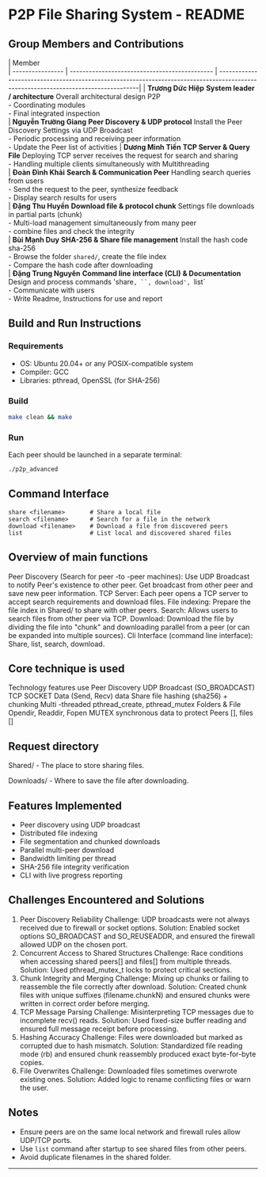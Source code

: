 # P2P File Sharing System - README

## Group Members and Contributions

| Member                                                                                                                       
| ----------------         | --------------------------------------------- | -----------------------------------------------------------------------------------------------------------------------------------|
| **Trương Dức Hiệp**      **System leader / architecture**                 Overall architectural design P2P <br>- Coordinating modules <br>- Final integrated inspection            
| **Nguyễn Trường Giang**  **Peer Discovery & UDP protocol**                Install the Peer Discovery Settings via UDP Broadcast <br>- Periodic processing and receiving peer information <br>- Update the Peer                                                                               list of activities
| **Dương Minh Tiến**      **TCP Server & Query File**                      Deploying TCP server receives the request for search and sharing <br>- Handling multiple clients simultaneously with Multithreading                 
| **Đoàn Đình Khải**       **Search & Communication Peer**                  Handling search queries from users <br>- Send the request to the peer, synthesize feedback <br>- Display search results for users   
| **Đặng Thu Huyền**       **Download file & protocol chunk**               Settings file downloads in partial parts (chunk) <br>- Multi-load management simultaneously from many peer <br>- combine files and                                                                                 check the integrity      
| **Bùi Mạnh Duy**         **SHA-256 & Share file management**              Install the hash code sha-256 <br>- Browse the folder `shared/`, create the file index <br>- Compare the hash code after downloading                         
| **Đặng Trung Nguyên**   **Command line interface (CLI) & Documentation** Design and process commands 'share`, ``, download', `list` <br>- Communicate with users <br>- Write Readme, Instructions for use and                                                                               report

## Build and Run Instructions

### Requirements

* OS: Ubuntu 20.04+ or any POSIX-compatible system
* Compiler: GCC
* Libraries: pthread, OpenSSL (for SHA-256)

### Build

```sh
make clean && make
```

### Run

Each peer should be launched in a separate terminal:

```sh
./p2p_advanced
```

## Command Interface

```
share <filename>       # Share a local file
search <filename>      # Search for a file in the network
download <filename>    # Download a file from discovered peers
list                   # List local and discovered shared files
```

## Overview of main functions
Peer Discovery (Search for peer -to -peer machines):
Use UDP Broadcast to notify Peer's existence to other peer.
Get broadcast from other peer and save new peer information.
TCP Server:
Each peer opens a TCP server to accept search requirements and download files.
File indexing:
Prepare the file index in Shared/ to share with other peers.
Search:
Allows users to search files from other peer via TCP.
Download:
Download the file by dividing the file into "chunk" and downloading parallel from a peer (or can be expanded into multiple sources).
Cli Interface (command line interface):
Share, list, search, download.

## Core technique is used
Technology features use
Peer Discovery UDP Broadcast (SO_BROADCAST)
TCP SOCKET Data (Send, Recv) data
Share file hashing (sha256) + chunking
Multi -threaded pthread_create, pthread_mutex
Folders & File Opendir, Readdir, Fopen
MUTEX synchronous data to protect Peers [], files []

## Request directory
Shared/ - The place to store sharing files.

Downloads/ - Where to save the file after downloading.

## Features Implemented

* Peer discovery using UDP broadcast
* Distributed file indexing
* File segmentation and chunked downloads
* Parallel multi-peer download
* Bandwidth limiting per thread
* SHA-256 file integrity verification
* CLI with live progress reporting

##  Challenges Encountered and Solutions
1. Peer Discovery Reliability
Challenge: UDP broadcasts were not always received due to firewall or socket options.
Solution: Enabled socket options SO_BROADCAST and SO_REUSEADDR, and ensured the firewall allowed UDP on the chosen port.
2. Concurrent Access to Shared Structures
Challenge: Race conditions when accessing shared peers[] and files[] from multiple threads.
Solution: Used pthread_mutex_t locks to protect critical sections.
3. Chunk Integrity and Merging
Challenge: Mixing up chunks or failing to reassemble the file correctly after download.
Solution: Created chunk files with unique suffixes (filename.chunkN) and ensured chunks were written in correct order before merging.
4. TCP Message Parsing
Challenge: Misinterpreting TCP messages due to incomplete recv() reads.
Solution: Used fixed-size buffer reading and ensured full message receipt before processing.
5. Hashing Accuracy
Challenge: Files were downloaded but marked as corrupted due to hash mismatch.
Solution: Standardized file reading mode (rb) and ensured chunk reassembly produced exact byte-for-byte copies.
6. File Overwrites
Challenge: Downloaded files sometimes overwrote existing ones.
Solution: Added logic to rename conflicting files or warn the user.

## Notes

* Ensure peers are on the same local network and firewall rules allow UDP/TCP ports.
* Use `list` command after startup to see shared files from other peers.
* Avoid duplicate filenames in the shared folder.

---


